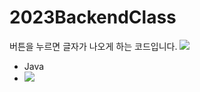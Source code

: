 # 2023BackendClass
버튼을 누르면 글자가 나오게 하는 코드입니다.
<img src="https://img.shields.io/badge/HTML5-E34F26?style=flat-square&logo=html5&logoColor=white"/>
- Java
- <img src="https://img.shields.io/badge/mysql-4479A1?style=for-the-badge&logo=mysql&logoColor=white">
